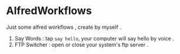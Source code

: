 # AlfredWorkflows
Just some alfred workflows , create by myself .

1. Say Words : tap `say hello`, your computer will say hello by voice .
2. FTP Switcher : open or close your system's ftp server .